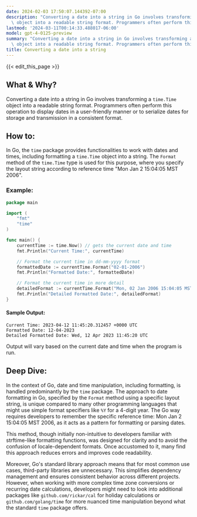 ```yaml
---
date: 2024-02-03 17:50:07.144392-07:00
description: "Converting a date into a string in Go involves transforming a `time.Time`\
  \ object into a readable string format. Programmers often perform this operation\u2026"
lastmod: '2024-03-11T00:14:33.488017-06:00'
model: gpt-4-0125-preview
summary: "Converting a date into a string in Go involves transforming a `time.Time`\
  \ object into a readable string format. Programmers often perform this operation\u2026"
title: Converting a date into a string
---
```


{{< edit_this_page >}}

## What & Why?

Converting a date into a string in Go involves transforming a `time.Time` object into a readable string format. Programmers often perform this operation to display dates in a user-friendly manner or to serialize dates for storage and transmission in a consistent format.

## How to:

In Go, the `time` package provides functionalities to work with dates and times, including formatting a `time.Time` object into a string. The `Format` method of the `time.Time` type is used for this purpose, where you specify the layout string according to reference time "Mon Jan 2 15:04:05 MST 2006".

### Example:

```go
package main

import (
	"fmt"
	"time"
)

func main() {
	currentTime := time.Now() // gets the current date and time
	fmt.Println("Current Time:", currentTime)

	// Format the current time in dd-mm-yyyy format
	formattedDate := currentTime.Format("02-01-2006")
	fmt.Println("Formatted Date:", formattedDate)

	// Format the current time in more detail
	detailedFormat := currentTime.Format("Mon, 02 Jan 2006 15:04:05 MST")
	fmt.Println("Detailed Formatted Date:", detailedFormat)
}
```

#### Sample Output:

```
Current Time: 2023-04-12 11:45:20.312457 +0000 UTC
Formatted Date: 12-04-2023
Detailed Formatted Date: Wed, 12 Apr 2023 11:45:20 UTC
```

Output will vary based on the current date and time when the program is run.

## Deep Dive:

In the context of Go, date and time manipulation, including formatting, is handled predominantly by the `time` package. The approach to date formatting in Go, specified by the `Format` method using a specific layout string, is unique compared to many other programming languages that might use simple format specifiers like `%Y` for a 4-digit year. The Go way requires developers to remember the specific reference time: Mon Jan 2 15:04:05 MST 2006, as it acts as a pattern for formatting or parsing dates.

This method, though initially non-intuitive to developers familiar with strftime-like formatting functions, was designed for clarity and to avoid the confusion of locale-dependent formats. Once accustomed to it, many find this approach reduces errors and improves code readability.

Moreover, Go's standard library approach means that for most common use cases, third-party libraries are unnecessary. This simplifies dependency management and ensures consistent behavior across different projects. However, when working with more complex time zone conversions or recurring date calculations, developers might need to look into additional packages like `github.com/rickar/cal` for holiday calculations or `github.com/golang/time` for more nuanced time manipulation beyond what the standard `time` package offers.
